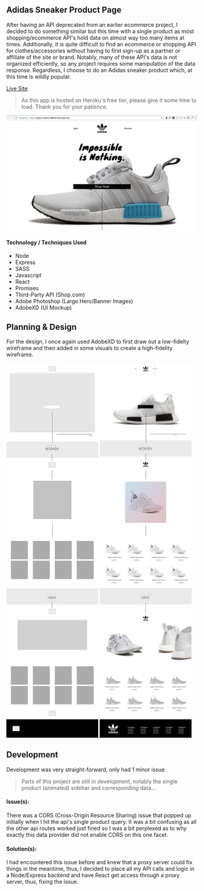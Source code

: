## Adidas Sneaker Product Page
After having an API deprecated from an earlier ecommerce project, I decided to do something similar but this time with a single product as most shopping/ecommerce API's hold data on almost way too many items at times. Additionally, it is quite difficult to find an ecommerce or shopping API for clothes/accessories without having to first sign-up as a partner or affiliate of the site or brand. Notably, many of these API's data is not organized efficiently, so any project requires some manipulation of the data response. Regardless, I choose to do an Adidas sneaker product which, at this time is wildly popular.

[Live Site](https://mighty-hollows-88646.herokuapp.com/)
> As this app is hosted on Heroku's free tier, please give it some time to load. Thank you for your patience.

![alt text](https://github.com/RajisteB/AdidasApp/blob/master/client/src/images/Adidas-SC.png)




#### Technology / Techniques Used
* Node
* Express
* SASS
* Javascript
* React
* Promises
* Third-Party API (Shop.com)
* Adobe Photoshop (Large Hero/Banner Images)
* AdobeXD (UI Mockup)

## Planning & Design
For the design, I once again used AdobeXD to first draw out a low-fidelty wireframe and then added in some visuals to create a high-fidelity wireframe. 


<img src="https://github.com/RajisteB/AdidasApp/blob/master/client/src/images/Lofi.jpg" width="48%" /> <img src="https://github.com/RajisteB/AdidasApp/blob/master/client/src/images/Adidas%20-%20Hi-Fi%20Wireframe.jpg" width="48%"/>


## Development 
Development was very straight-forward, only had 1 minor issue. 
> Parts of this project are still in development, notably the single product (animated) sidebar and corresponding data...

#### Issue(s):
There was a CORS (Cross-Origin Resource Sharing) issue that popped up initially when I hit the api's single product query. It was a bit confusing as all the other api routes worked just fined so I was a bit perplexed as to why exactly this data provider did not enable CORS on this one facet.

#### Solution(s):
I had encountered this issue before and knew that a proxy server could fix things in the meantime, thus, I decided to place all my API calls and logic in a Node/Express backend and have React get access through a proxy server, thus, fixing the issue. 
